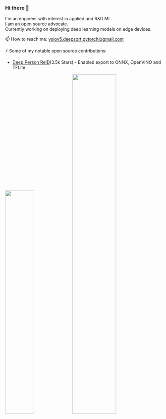 ### Hi there 👋
I'm an engineer with interest in applied and R&D ML.  
I am an open source advocate.  
Currently working on deploying deep learning models on edge devices.  

📫 How to reach me: yolov5.deepsort.pytorch@gmail.com

⚡  Some of my notable open source contributions:

* [Deep Person ReID](https://github.com/KaiyangZhou/deep-person-reid)(3.5k Stars) - Enabled export to ONNX, OpenVINO and TFLite

<img width="43%"  src="https://github-readme-streak-stats.herokuapp.com/?user=mikel-brostrom&hide_border=true" /><img width="53%"  src="https://github-readme-stats.vercel.app/api?username=mikel-brostrom&count_private=true&show_icons=true&include_all_commits=false&hide_border=true&hide_title=true" />
